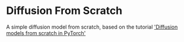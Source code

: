 # Diffusion From Scratch

A simple diffusion model from scratch, based on the tutorial ['Diffusion models from scratch in PyTorch'](https://www.youtube.com/watch?v=a4Yfz2FxXiY)